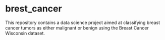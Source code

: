 # brest_cancer
This repository contains a data science project aimed at classifying breast cancer tumors as either malignant or benign using the Breast Cancer Wisconsin dataset. 
